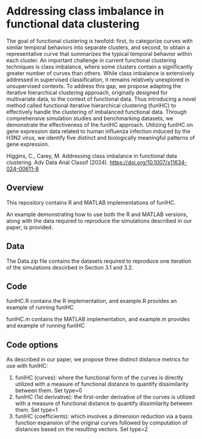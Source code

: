 # Addressing class imbalance in functional data clustering
The goal of functional clustering is twofold: first, to categorize curves with similar temporal behaviors into separate clusters, and second, to obtain a representative curve that summarizes the typical temporal behavior within each cluster. An important challenge in current functional clustering techniques is class imbalance, where some clusters contain a significantly greater number of curves than others. While class imbalance is extensively addressed in supervised classification, it remains relatively unexplored in unsupervised contexts. To address this gap, we propose adapting the iterative hierarchical clustering approach, originally designed for multivariate data, to the context of functional data. Thus introducing a novel method called functional iterative hierarchical clustering (funIHC) to effectively handle the clustering of imbalanced functional data. Through comprehensive simulation studies and benchmarking datasets, we demonstrate the effectiveness of the funIHC approach. Utilizing funIHC on gene expression data related to human influenza infection induced by the H3N2 virus, we identify five distinct and biologically meaningful patterns of gene expression. 

Higgins, C., Carey, M. Addressing class imbalance in functional data clustering. Adv Data Anal Classif (2024). https://doi.org/10.1007/s11634-024-00611-8


## Overview
This repository contains R and MATLAB implementations of funIHC.

An example demonstrating how to use both the R and MATLAB versions, along with the data required to reproduce the simulations described in our paper, is provided.

## Data
The Data.zip file contains the datasets required to reproduce one iteration of the simulations descirbed in Section 3.1 and 3.2.

## Code
funIHC.R contains the R implementation, and example.R provides an example of running funIHC

funIHC.m contains the MATLAB implementation, and example.m provides and example of running funIHC

## Code options
As described in our paper, we propose three distinct distance metrics for use with
funIHC:
1. funIHC (curves): where the functional form of the curves is directly utilized with
a measure of functional distance to quantify dissimilarity between them. Set type=0
2. funIHC (1st derivative): the first-order derivative of the curves is utilized with
a measure of functional distance to quantify dissimilarity between them. Set type=1
3. funIHC (coefficients): which involves a dimension reduction via a basis function
expansion of the original curves followed by computation of distances based on
the resulting vectors. Set type=2
